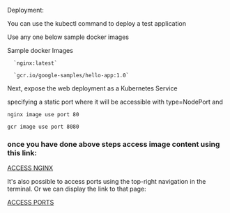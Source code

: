 
Deployment:

You can use the kubectl command to deploy a test application

Use any one below sample docker images

Sample docker Images

      `nginx:latest`

      `gcr.io/google-samples/hello-app:1.0`

Next, expose the web deployment as a Kubernetes Service

specifying a static port where it will be accessible with type=NodePort and

  `nginx image use port 80`

  `gcr image use port 8080`


### once you have done above steps access image content using this link:


[ACCESS NGINX]({{TRAFFIC_HOST1_80}})

It's also possible to access ports using the top-right navigation in the terminal.
Or we can display the link to that page:

[ACCESS PORTS]({{TRAFFIC_SELECTOR}})
